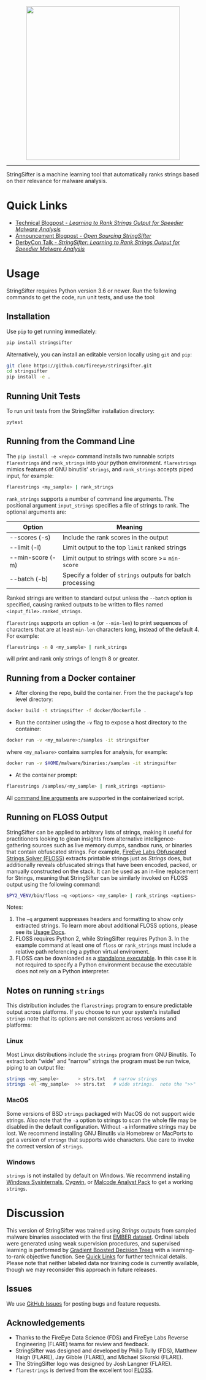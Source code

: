 <div align="center">
  <img src="misc/stringsifter-flat-dark.png" width="400">
</div>

--------------------------------------------------------------------------------

StringSifter is a machine learning tool that automatically ranks strings based on their relevance for malware analysis.

# Quick Links
* [Technical Blogpost - *Learning to Rank Strings Output for Speedier Malware Analysis*](https://www.fireeye.com/blog/threat-research/2019/05/learning-to-rank-strings-output-for-speedier-malware-analysis.html)
* [Announcement Blogpost - *Open Sourcing StringSifter*](https://www.fireeye.com/blog/threat-research/2019/09/open-sourcing-stringsifter.html)
* [DerbyCon Talk - *StringSifter: Learning to Rank Strings Output for Speedier Malware Analysis*](https://youtu.be/pLiaVzOMJSk)

# Usage

StringSifter requires Python version 3.6 or newer. Run the following commands to get the code, run unit tests, and use the tool:

## Installation

Use `pip` to get running immediately:
```sh
pip install stringsifter
```

Alternatively, you can install an editable version locally using `git` and `pip`:
```sh
git clone https://github.com/fireeye/stringsifter.git
cd stringsifter
pip install -e .
```

## Running Unit Tests

To run unit tests from the StringSifter installation directory:

```sh
pytest
```

## Running from the Command Line

The `pip install -e <repo>` command installs two runnable scripts `flarestrings` and `rank_strings` into your python environment. `flarestrings` mimics features of GNU binutils' `strings`, and `rank_strings` accepts piped input, for example:

```sh
flarestrings <my_sample> | rank_strings
```

`rank_strings` supports a number of command line arguments.  The positional argument `input_strings` specifies a file of strings to rank.  The optional arguments are:

Option | Meaning
--- | ---
--scores (-s) | Include the rank scores in the output
--limit (-l) | Limit output to the top `limit` ranked strings
--min-score (-m) | Limit output to strings with score >= `min-score`
--batch (-b) | Specify a folder of `strings` outputs for batch processing

Ranked strings are written to standard output unless the `--batch` option is specified, causing ranked outputs to be written to files named `<input_file>.ranked_strings`.

`flarestrings` supports an option `-n` (or `--min-len`) to print sequences of characters that are at least `min-len` characters long, instead of the default 4.  For example:

```sh
flarestrings -n 8 <my_sample> | rank_strings
```

will print and rank only strings of length 8 or greater.

## Running from a Docker container

- After cloning the repo, build the container.  From the the package's top level directory:
```sh
docker build -t stringsifter -f docker/Dockerfile .
```
- Run the container using the `-v` flag to expose a host directory to the container:
```sh
docker run -v <my_malware>:/samples -it stringsifter
```
where `<my_malware>` contains samples for analysis, for example:
```sh
docker run -v $HOME/malware/binaries:/samples -it stringsifter
```
- At the container prompt:
```sh
flarestrings /samples/<my_sample> | rank_strings <options>
```

All [command line arguments](#running-from-the-command-line) are supported in the containerized script.

## Running on FLOSS Output

StringSifter can be applied to arbitrary lists of strings, making it useful for practitioners looking to glean insights from alternative intelligence-gathering sources such as live memory dumps, sandbox runs, or binaries that contain obfuscated strings. For example, [FireEye Labs Obfuscated Strings Solver (FLOSS)](https://github.com/fireeye/flare-floss) extracts printable strings just as *Strings* does, but additionally reveals obfuscated strings that have been encoded, packed, or manually constructed on the stack. It can be used as an in-line replacement for Strings, meaning that StringSifter can be similarly invoked on FLOSS output using the following command:

```sh
$PY2_VENV/bin/floss –q <options> <my_sample> | rank_strings <options>
```

Notes:
1. The `–q` argument suppresses headers and formatting to show only extracted strings. To learn more about additional FLOSS options, please see its [Usage Docs](https://github.com/fireeye/flare-floss/blob/master/doc/usage.md).
2. FLOSS requires Python 2, while StringSifter requires Python 3.  In the example command at least one of `floss` or `rank_strings` must include a relative path referencing a python virtual enviroment.
3. FLOSS can be downloaded as a [standalone executable](https://github.com/fireeye/flare-floss/releases). In this case it is not required to specify a Python environment because the executable does not rely on a Python interpreter.

## Notes on running `strings`

This distribution includes the `flarestrings` program to ensure predictable output across platforms.  If you choose to run your system's installed `strings` note that its options are not consistent across versions and platforms:

### Linux

Most Linux distributions include the `strings` program from GNU Binutils.  To extract both "wide" and "narrow" strings the program must be run twice, piping to an output file:

```sh
strings <my_sample>       > strs.txt   # narrow strings
strings -el <my_sample>  >> strs.txt   # wide strings.  note the ">>"
```

### MacOS

Some versions of BSD `strings` packaged with MacOS do not support wide strings.  Also note that the `-a` option to strings to scan the whole file may be disabled in the default configuration.  Without `-a` informative strings may be lost.  We recommend installing GNU Binutils via Homebrew or MacPorts to get a version of `strings` that supports wide characters.  Use care to invoke the correct version of `strings`.

### Windows

`strings` is not installed by default on Windows. We recommend installing [Windows Sysinternals](https://docs.microsoft.com/en-us/sysinternals/), [Cygwin](https://www.cygwin.com/), or [Malcode Analyst Pack](http://sandsprite.com/iDef/MAP/) to get a working `strings`.

# Discussion
This version of StringSifter was trained using *Strings* outputs from sampled malware binaries associated with the first [EMBER dataset](https://github.com/endgameinc/ember). Ordinal labels were generated using weak supervision procedures, and supervised learning is performed by [Gradient Boosted Decision Trees](https://github.com/microsoft/LightGBM) with a learning-to-rank objective function. See [Quick Links](#quick-links) for further technical details. Please note that neither labeled data nor training code is currently available, though we may reconsider this approach in future releases.

## Issues
We use [GitHub Issues](https://github.com/fireeye/stringsifter/issues) for posting bugs and feature requests.

## Acknowledgements
- Thanks to the FireEye Data Science (FDS) and FireEye Labs Reverse Engineering (FLARE) teams for review and feedback.
- StringSifter was designed and developed by Philip Tully (FDS), Matthew Haigh (FLARE), Jay Gibble (FLARE), and Michael Sikorski (FLARE).
- The StringSifter logo was designed by Josh Langner (FLARE).
- `flarestrings` is derived from the excellent tool [FLOSS](https://github.com/fireeye/flare-floss/blob/master/floss/strings.py#L7-L9).
